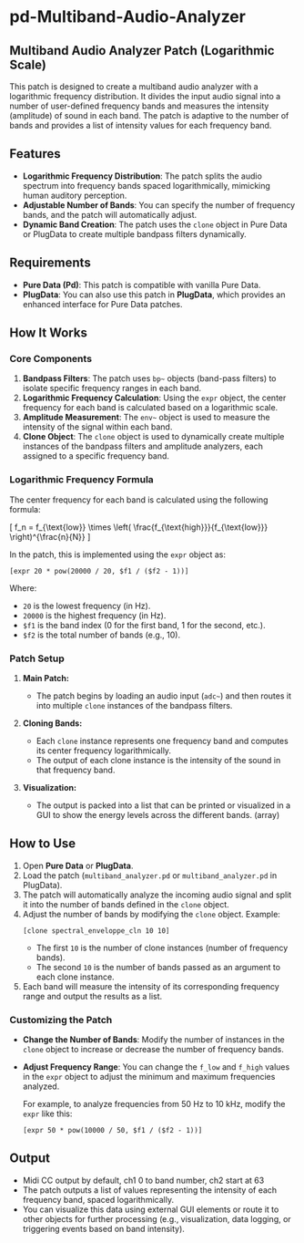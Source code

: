 # pd-Multiband-Audio-Analyzer

## Multiband Audio Analyzer Patch (Logarithmic Scale)

This patch is designed to create a multiband audio analyzer with a logarithmic frequency distribution. It divides the input audio signal into a number of user-defined frequency bands and measures the intensity (amplitude) of sound in each band. The patch is adaptive to the number of bands and provides a list of intensity values for each frequency band.

## Features

- **Logarithmic Frequency Distribution**: The patch splits the audio spectrum into frequency bands spaced logarithmically, mimicking human auditory perception.
- **Adjustable Number of Bands**: You can specify the number of frequency bands, and the patch will automatically adjust.
- **Dynamic Band Creation**: The patch uses the `clone` object in Pure Data or PlugData to create multiple bandpass filters dynamically.

## Requirements

- **Pure Data (Pd)**: This patch is compatible with vanilla Pure Data.
- **PlugData**: You can also use this patch in **PlugData**, which provides an enhanced interface for Pure Data patches.

## How It Works

### Core Components

1. **Bandpass Filters**: The patch uses `bp~` objects (band-pass filters) to isolate specific frequency ranges in each band.
2. **Logarithmic Frequency Calculation**: Using the `expr` object, the center frequency for each band is calculated based on a logarithmic scale.
3. **Amplitude Measurement**: The `env~` object is used to measure the intensity of the signal within each band.
4. **Clone Object**: The `clone` object is used to dynamically create multiple instances of the bandpass filters and amplitude analyzers, each assigned to a specific frequency band.

### Logarithmic Frequency Formula

The center frequency for each band is calculated using the following formula:

\[
f_n = f_{\text{low}} \times \left( \frac{f_{\text{high}}}{f_{\text{low}}} \right)^{\frac{n}{N}}
\]

In the patch, this is implemented using the `expr` object as:

```pd
[expr 20 * pow(20000 / 20, $f1 / ($f2 - 1))]
```

Where:
- `20` is the lowest frequency (in Hz).
- `20000` is the highest frequency (in Hz).
- `$f1` is the band index (0 for the first band, 1 for the second, etc.).
- `$f2` is the total number of bands (e.g., 10).

### Patch Setup

1. **Main Patch:**
   - The patch begins by loading an audio input (`adc~`) and then routes it into multiple `clone` instances of the bandpass filters.

2. **Cloning Bands:**
   - Each `clone` instance represents one frequency band and computes its center frequency logarithmically.
   - The output of each clone instance is the intensity of the sound in that frequency band.

3. **Visualization:**
   - The output is packed into a list that can be printed or visualized in a GUI to show the energy levels across the different bands. (array)

## How to Use

1. Open **Pure Data** or **PlugData**.
2. Load the patch (`multiband_analyzer.pd` or `multiband_analyzer.pd` in PlugData).
3. The patch will automatically analyze the incoming audio signal and split it into the number of bands defined in the `clone` object.
4. Adjust the number of bands by modifying the `clone` object. Example:
   ```pd
   [clone spectral_enveloppe_cln 10 10]
   ```
   - The first `10` is the number of clone instances (number of frequency bands).
   - The second `10` is the number of bands passed as an argument to each clone instance.
5. Each band will measure the intensity of its corresponding frequency range and output the results as a list.

### Customizing the Patch

- **Change the Number of Bands**: Modify the number of instances in the `clone` object to increase or decrease the number of frequency bands.
- **Adjust Frequency Range**: You can change the `f_low` and `f_high` values in the `expr` object to adjust the minimum and maximum frequencies analyzed.
  
   For example, to analyze frequencies from 50 Hz to 10 kHz, modify the `expr` like this:
   ```pd
   [expr 50 * pow(10000 / 50, $f1 / ($f2 - 1))]
   ```

## Output

- Midi CC output by default, ch1 0 to band number, ch2 start at 63
- The patch outputs a list of values representing the intensity of each frequency band, spaced logarithmically.
- You can visualize this data using external GUI elements or route it to other objects for further processing (e.g., visualization, data logging, or triggering events based on band intensity).

